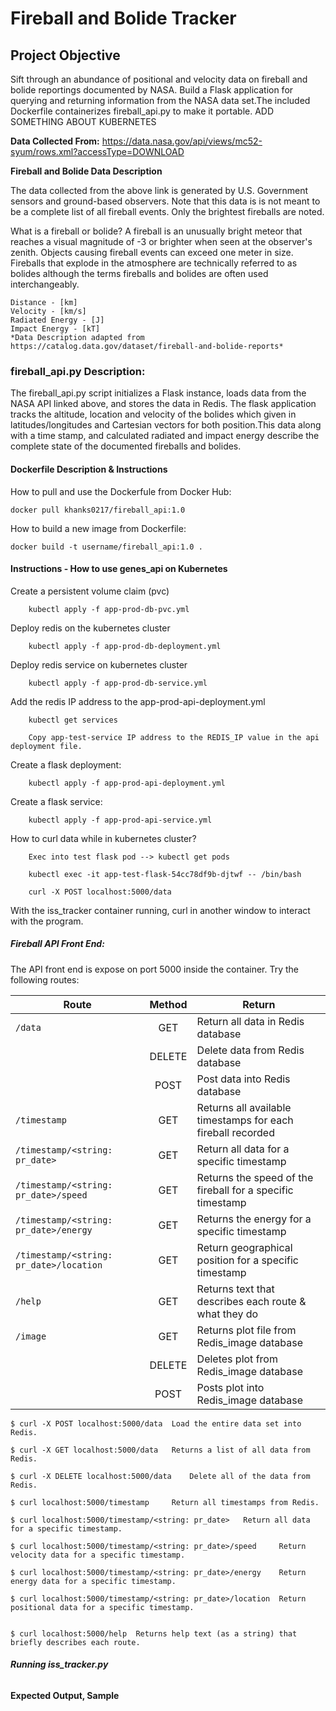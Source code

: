 # **Fireball and Bolide Tracker**

## **Project Objective**
Sift through an abundance of positional and velocity data on fireball and bolide reportings documented by NASA. Build a Flask application for querying and returning information from the NASA data set.The included Dockerfile containerizes fireball_api.py to make it portable. ADD SOMETHING ABOUT KUBERNETES

**Data Collected From:**
https://data.nasa.gov/api/views/mc52-syum/rows.xml?accessType=DOWNLOAD

**Fireball and Bolide Data Description**

The data collected from the above link is generated by U.S. Government sensors and ground-based observers. Note that this data is is not meant to be a complete list of all fireball events. Only the brightest fireballs are noted. 

What is a fireball or bolide? A fireball is an unusually bright meteor that reaches a visual magnitude of -3 or brighter when seen at the observer's zenith. Objects causing fireball events can exceed one meter in size. Fireballs that explode in the atmosphere are technically referred to as bolides although the terms fireballs and bolides are often used interchangeably. 


	Distance - [km]
	Velocity - [km/s]
	Radiated Energy - [J]
	Impact Energy - [kT]
	*Data Description adapted from https://catalog.data.gov/dataset/fireball-and-bolide-reports* 

### **fireball_api.py Description:**

The fireball_api.py script initializes a Flask instance, loads data from the NASA API linked above, and stores the data in Redis. The flask application tracks the altitude, location and velocity of the bolides which given in latitudes/longitudes and Cartesian vectors for both position.This data along with a time stamp, and calculated radiated and impact energy describe the complete state of the documented fireballs and bolides.

#### **Dockerfile Description & Instructions**

How to pull and use the Dockerfule from Docker Hub:

	docker pull khanks0217/fireball_api:1.0

How to build a new image from Dockerfile:

	docker build -t username/fireball_api:1.0 .

#### **Instructions - How to use genes_api on Kubernetes**

Create a persistent volume claim (pvc)

        kubectl apply -f app-prod-db-pvc.yml

Deploy redis on the kubernetes cluster

        kubectl apply -f app-prod-db-deployment.yml


Deploy redis service on kubernetes cluster

        kubectl apply -f app-prod-db-service.yml

Add the redis IP address to the app-prod-api-deployment.yml

        kubectl get services

        Copy app-test-service IP address to the REDIS_IP value in the api deployment file.

Create a flask deployment:

        kubectl apply -f app-prod-api-deployment.yml

Create a flask service:

        kubectl apply -f app-prod-api-service.yml

How to curl data while in kubernetes cluster?

        Exec into test flask pod --> kubectl get pods

        kubectl exec -it app-test-flask-54cc78df9b-djtwf -- /bin/bash

        curl -X POST localhost:5000/data

With the iss_tracker container running, curl in another window to interact with the program.

##### **Fireball API Front End:**

The API front end is expose on port 5000 inside the container. Try the following routes:

| Route         | Method        | Return |
| ------------- |:-------------:| ------------- |
| `/data`     | GET | Return all data in Redis database | 
| 	      | DELETE |  Delete data from Redis database | 
| 	      | POST | Post data into Redis database | 
| `/timestamp`    | GET |  Returns all available timestamps for each fireball recorded |
| `/timestamp/<string: pr_date>`  | GET |  Return all data for a specific timestamp |
| `/timestamp/<string: pr_date>/speed`  | GET |  Returns the speed of the fireball for a specific timestamp |
| `/timestamp/<string: pr_date>/energy`  | GET |  Returns the energy for a specific timestamp |
| `/timestamp/<string: pr_date>/location`  | GET |  Return geographical position for a specific timestamp |
| `/help`  | GET |  Returns text that describes each route & what they do |
|`/image`    | GET | Returns plot file from Redis_image database|
| 	     | DELETE |  Deletes plot from Redis_image database | 
| 	     | POST | Posts plot into Redis_image database | 


	$ curl -X POST localhost:5000/data	Load the entire data set into Redis.
	
	$ curl -X GET localhost:5000/data 	Returns a list of all data from Redis. 

	$ curl -X DELETE localhost:5000/data	Delete all of the data from Redis.

	$ curl localhost:5000/timestamp		Return all timestamps from Redis.

	$ curl localhost:5000/timestamp/<string: pr_date> 	Return all data for a specific timestamp.

	$ curl localhost:5000/timestamp/<string: pr_date>/speed 	Return velocity data for a specific timestamp.

	$ curl localhost:5000/timestamp/<string: pr_date>/energy 	Return energy data for a specific timestamp.

	$ curl localhost:5000/timestamp/<string: pr_date>/location 	Return positional data for a specific timestamp.


	$ curl localhost:5000/help	Returns help text (as a string) that briefly describes each route.

###### **Running iss_tracker.py**

	
**Expected Output, Sample**
